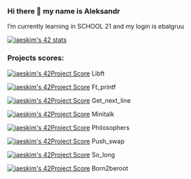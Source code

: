 ### Hi there 👋 my name is Aleksandr
I’m currently learning in SCHOOL 21 and my login is ebalgruu

<!--
**mankofeman/mankofeman** is a ✨ _special_ ✨ repository because its `README.md` (this file) appears on your GitHub profile.
- 🌱 I’m currently learning in SCHOOL 21 and my login is ebalgruu
-->

[![jaeskim's 42 stats](https://badge42.herokuapp.com/api/stats/ebalgruu?darkmode=true&cursus=C%42Cursus)](https://github.com/JaeSeoKim/badge42)

### Projects scores: 

[![jaeskim's 42Project Score](https://badge42.herokuapp.com/api/project/ebalgruu/Libft)](https://github.com/JaeSeoKim/badge42) Libft

[![jaeskim's 42Project Score](https://badge42.herokuapp.com/api/project/ebalgruu/ft_printf)](https://github.com/JaeSeoKim/badge42) Ft_printf

[![jaeskim's 42Project Score](https://badge42.herokuapp.com/api/project/ebalgruu/get_next_line)](https://github.com/JaeSeoKim/badge42) Get_next_line

[![jaeskim's 42Project Score](https://badge42.herokuapp.com/api/project/ebalgruu/minitalk)](https://github.com/JaeSeoKim/badge42) Minitalk

[![jaeskim's 42Project Score](https://badge42.herokuapp.com/api/project/ebalgruu/Philosophers)](https://github.com/JaeSeoKim/badge42) Philosophers

[![jaeskim's 42Project Score](https://badge42.herokuapp.com/api/project/ebalgruu/push_swap)](https://github.com/JaeSeoKim/badge42) Push_swap

[![jaeskim's 42Project Score](https://badge42.herokuapp.com/api/project/ebalgruu/so_long)](https://github.com/JaeSeoKim/badge42) So_long

[![jaeskim's 42Project Score](https://badge42.herokuapp.com/api/project/ebalgruu/Born2beroot)](https://github.com/JaeSeoKim/badge42) Born2beroot

